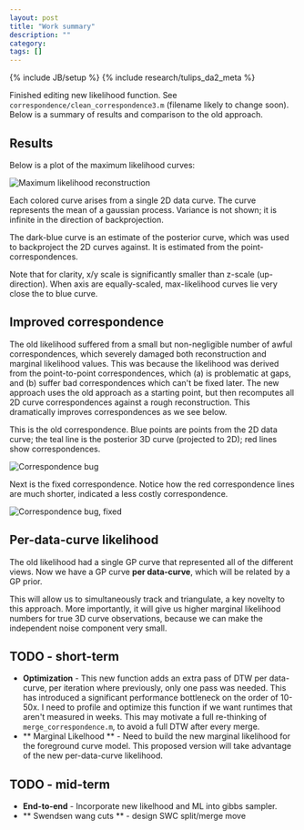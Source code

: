 ```yaml
---
layout: post
title: "Work summary"
description: ""
category: 
tags: []
---
```

{% include JB/setup %}
{% include research/tulips_da2_meta %}

Finished editing new likelihood function.  See `correspondence/clean_correspondence3.m` (filename likely to change soon).  Below is a summary of results and comparison to the old approach.

Results
-----------

Below is a plot of the maximum likelihood curves:

![Maximum likelihood reconstruction]({{site.baseurl}}/img/2013-06-28-likelihood_1.gif)

Each colored curve arises from a single 2D data curve.  The curve represents the mean of a gaussian process. Variance is not shown; it is infinite in the direction of backprojection.  

The dark-blue curve is an estimate of the posterior curve, which was used to backproject the 2D curves against.  It is estimated from the point-correspondences.

Note that for clarity, x/y scale is significantly smaller than z-scale (up-direction).  When axis are equally-scaled, max-likelihood curves lie very close the to blue curve.

Improved correspondence
--------------------------------
The old likelihood suffered from a small but non-negligible number of awful correspondences, which severely damaged both reconstruction and marginal likelihood values.  This was because the likelihood was derived from the point-to-point correspondences, which (a) is problematic at gaps, and (b) suffer bad correspondences which can't be fixed later.
The new approach uses the old approach as a starting point, but then recomputes all 2D curve correspondences against a rough reconstruction.  This dramatically improves correspondences as we see below.

This is the old correspondence.  Blue points are points from the 2D data curve;  the teal line is the posterior 3D curve (projected to 2D); red lines show correspondences. 

![Correspondence bug ]({{site.baseurl}}/img/2013-06-28-ll-bug.png)

Next is the fixed correspondence.  Notice how the red correspondence lines are much shorter, indicated a less costly correspondence.

![Correspondence bug, fixed ]({{site.baseurl}}/img/2013-06-28-ll-bug-fixed.png)

Per-data-curve likelihood
----------------------------------

The old likelihood had a single GP curve that represented all of the different views.  Now we have a GP curve **per data-curve**, which will be related by a GP prior.

This will allow us to simultaneously track and triangulate, a key novelty to this approach.  More importantly, it will give us higher marginal likelihood numbers for true 3D curve observations, because we can make the independent noise component very small.

TODO - short-term
----------
* **Optimization** - This new function adds an extra pass of DTW per data-curve, per iteration where previously, only one pass was needed.  This has introduced a significant performance bottleneck on the order of 10-50x.  I need to profile and optimize this function if we want runtimes that aren't measured in weeks.  This may motivate a full re-thinking of `merge_correspondence.m`, to avoid a full DTW after every merge.
* ** Marginal Likelhood ** - Need to build the new marginal likelihood for the foreground curve model.  This proposed version will take advantage of the new per-data-curve likelihood.

TODO - mid-term
---------------
* **End-to-end** - Incorporate new likelhood and ML into gibbs sampler.
* ** Swendsen wang cuts ** - design SWC split/merge move


